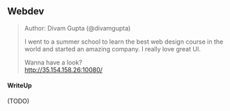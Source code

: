 ## Webdev

> Author: Divam Gupta (@divamgupta)
> 
>I went to a summer school to learn the best web design course in the world and started an amazing company. I really love great UI.
>
> Wanna have a look? <br>
> http://35.154.158.26:10080/

#### WriteUp

(TODO)